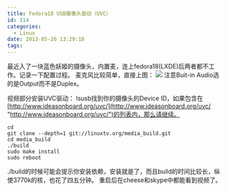 ```yaml
---
title: Fedora18 USB摄像头驱动（UVC）
id: 114
categories:
  - Linux
date: 2013-05-26 13:29:18
tags:
---
```


最近入了一块蓝色妖姬的摄像头，内置麦，连上fedora18(LXDE)后两者都不工作。记录一下配置过程。
麦克风比较简单，直接上图：
![](https://res.cloudinary.com/larry/image/upload/v1469546452/fedora18_uvc_rymmyl.png)
注意Buit-in Audio选的是Output而不是Duplex。

视频部分安装UVC驱动：
lsusb找到你的摄像头的Device ID，如果包含在[http://www.ideasonboard.org/uvc/](http://www.ideasonboard.org/uvc/ "http://www.ideasonboard.org/uvc/")的列表内，那么请继续。
```
cd
git clone --depth=1 git://linuxtv.org/media_build.git
cd media_build 
./build
sudo make install
sudo reboot
```
./build的时候可能会提示你安装依赖，安装就是了，而且build的时间比较长，纵使3770k的核，也花了四五分钟。
重启后在cheese和skype中都能看到视频了。
